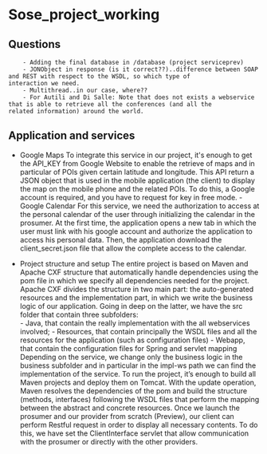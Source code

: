 # Sose_project_working

## Questions

        - Adding the final database in /database (project serviceprev)
        - JONObject in response (is it correct??)..difference between SOAP and REST with respect to the WSDL, so which type of                     interaction we need.
        - Multithread..in our case, where??
        - For Autili and Di Salle: Note that does not exists a webservice that is able to retrieve all the conferences (and all the               related information) around the world.





## Application and services 

- Google Maps
        To integrate this service in our project, it's enough to get the API_KEY from Google Website to enable the retrieve of maps and         in particular of POIs given certain latitude and longitude. This API return a JSON object that is used in the mobile application        (the client) to display the map on the mobile phone and the related POIs. To do this, a Google account is required, and you have         to request for key in free mode.
-Google Calendar
        For this service, we need the authorization to access at the personal calendar of the user through initializing the calendar in         the prosumer. At the first time, the application opens a new tab in which the user must link with his google account and                authorize the application to access his personal data. Then, the application download the client_secret.json file that allow the        complete access to the calendar.

- Project structure and setup
        The entire project is based on Maven and Apache CXF structure that automatically handle dependencies using the pom file in which         we specify all dependencies needed for the project. Apache CXF divides the structure in two main part: the auto-generated               resources and the implementation part, in which we write the business logic of our application.  Going in deep on the latter, we         have the src folder that contain three subfolders:  
                -	Java, that contain the really implementation with the all webservices involved;
                -	Resources, that contain principally the WSDL files and all the resources for the application (such as                                   configuration files)
                -	Webapp, that contain the configuration files for Spring and servlet mapping
        Depending on the service, we change only the business logic in the business subfolder and in particular in the impl-ws path we           can find the implementation of the service. 
        To run the project, it’s enough to build all Maven projects and deploy them on Tomcat. With the update operation, Maven resolves         the dependencies of the pom and build the structure (methods, interfaces) following the WSDL files that perform the mapping             between the abstract and concrete resources. Once we launch the prosumer and our provider from scratch (Preview), our client can         perform Restful request in order to display all necessary contents. To do this, we have set the ClientInterface servlet that             allow communication with the prosumer or directly with the other providers. 
